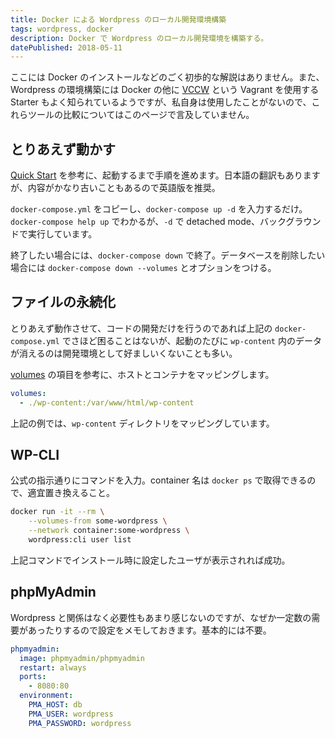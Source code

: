 ```yaml
---
title: Docker による Wordpress のローカル開発環境構築
tags: wordpress, docker
description: Docker で Wordpress のローカル開発環境を構築する。
datePublished: 2018-05-11
---
```


ここには Docker のインストールなどのごく初歩的な解説はありません。また、Wordpress の環境構築には Docker の他に [VCCW](https://github.com/vccw-team/vccw) という Vagrant を使用する Starter もよく知られているようですが、私自身は使用したことがないので、これらツールの比較についてはこのページで言及していません。

## とりあえず動かす

[Quick Start](https://docs.docker.com/compose/wordpress/) を参考に、起動するまで手順を進めます。日本語の翻訳もありますが、内容がかなり古いこともあるので英語版を推奨。

`docker-compose.yml` をコピーし、`docker-compose up -d` を入力するだけ。`docker-compose help up` でわかるが、`-d` で detached mode、バックグラウンドで実行しています。

終了したい場合には、`docker-compose down` で終了。データベースを削除したい場合には `docker-compose down --volumes` とオプションをつける。

## ファイルの永続化

とりあえず動作させて、コードの開発だけを行うのであれば上記の `docker-compose.yml` でさほど困ることはないが、起動のたびに `wp-content` 内のデータが消えるのは開発環境として好ましいくないことも多い。

[volumes](https://docs.docker.com/compose/compose-file/#volumes) の項目を参考に、ホストとコンテナをマッピングします。

```docker.yml
volumes:
  - ./wp-content:/var/www/html/wp-content
```

上記の例では、`wp-content` ディレクトリをマッピングしています。

## WP-CLI

公式の指示通りにコマンドを入力。container 名は `docker ps` で取得できるので、適宜置き換えること。

```bash
docker run -it --rm \
    --volumes-from some-wordpress \
    --network container:some-wordpress \
    wordpress:cli user list
```

上記コマンドでインストール時に設定したユーザが表示されれば成功。

## phpMyAdmin

Wordpress と関係はなく必要性もあまり感じないのですが、なぜか一定数の需要があったりするので設定をメモしておきます。基本的には不要。

```docker.yml
phpmyadmin:
  image: phpmyadmin/phpmyadmin
  restart: always
  ports:
    - 8080:80
  environment:
    PMA_HOST: db
    PMA_USER: wordpress
    PMA_PASSWORD: wordpress
```

